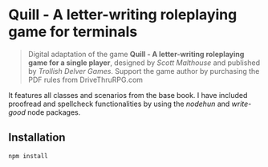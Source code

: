 # Quill - A letter-writing roleplaying game for terminals

>Digital adaptation of the game **Quill - A letter-writing roleplaying game for a single player**, designed by *Scott Malthouse* and published by *Trollish Delver Games*. Support the game author by purchasing the PDF rules from DriveThruRPG.com

It features all classes and scenarios from the base book.
I have included proofread and spellcheck functionalities by using the *nodehun* and *write-good* node packages.


## Installation

  `npm install`
